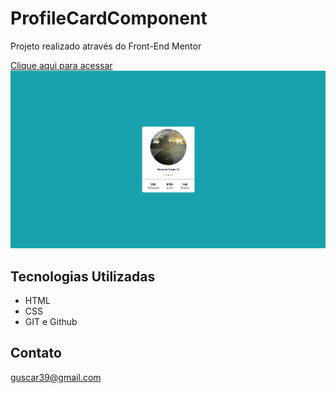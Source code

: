 # ProfileCardComponent

Projeto realizado através do Front-End Mentor

[Clique aqui para acessar](https://gustavocaron.github.io/ProfileCardComponent/)
![preview](./images/preview.png)

## Tecnologias Utilizadas

- HTML
- CSS
- GIT e Github

## Contato
guscar39@gmail.com
